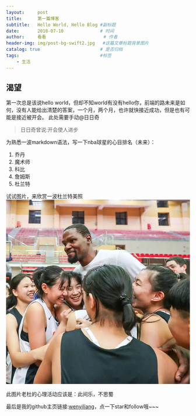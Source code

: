 ```yaml
---
layout:     post                    
title:      第一篇博客            
subtitle:   Hello World, Hello Blog #副标题
date:       2018-07-10              # 时间
author:     看看                      # 作者
header-img: img/post-bg-swift2.jpg   #这篇文章标题背景图片
catalog: true                       # 是否归档
tags:                               #标签
    - 生活
---
```


## 渴望

第一次总是该说hello world，但却不知world有没有hello你，前端的路未来是如何，没有人能给出清楚的答案，一个月，两个月，也许就快接近成功，但是也有可能是接近被开会。
此处需要手动@日日奇
>日日奇曾说:开会使人进步

为熟悉一波markdown语法，写一下nba球星的心目排名（未来）：
1. 乔丹
2. 魔术师
3. 科比
4. 詹姆斯
5. 杜兰特


试试图片，来欣赏一波杜兰特美照
![durant](img/durant.jpg)

此图片老杜的心理活动应该是：此间乐，不思蜀

最后是我的github主页链接:[wenyiliang](https://github.com/wenyiliang)，点一下star和follow哦~~~

